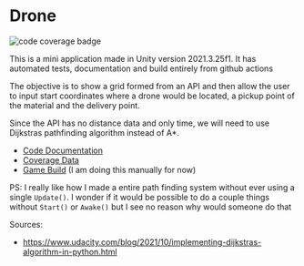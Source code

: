 # Drone
![code coverage badge](https://raw.githubusercontent.com/leandro-benedet-garcia/Drone/gh-pages/code_coverage/badge_linecoverage.svg)

This is a mini application made in Unity version 2021.3.25f1. It has automated
tests, documentation and build entirely from github actions

The objective is to show a grid formed from an API and then allow the user to
input start coordinates where a drone would be located, a pickup point of the
material and the delivery point.

Since the API has no distance data and only time, we will need to use Dijkstras
pathfinding algorithm instead of A*.

* [Code Documentation](https://leandro-benedet-garcia.github.io/Drone/docs/)
* [Coverage Data](https://leandro-benedet-garcia.github.io/Drone/code_coverage/)
* [Game Build](https://Lag-Killer-Digital-Entertainment.github.io/Drone/build/) (I am doing this manually for now)

PS: I really like how I made a entire path finding system without ever using a
single `Update()`. I wonder if it would be possible to do a couple things without
`Start()` or `Awake()` but I see no reason why would someone do that

Sources:
* https://www.udacity.com/blog/2021/10/implementing-dijkstras-algorithm-in-python.html
